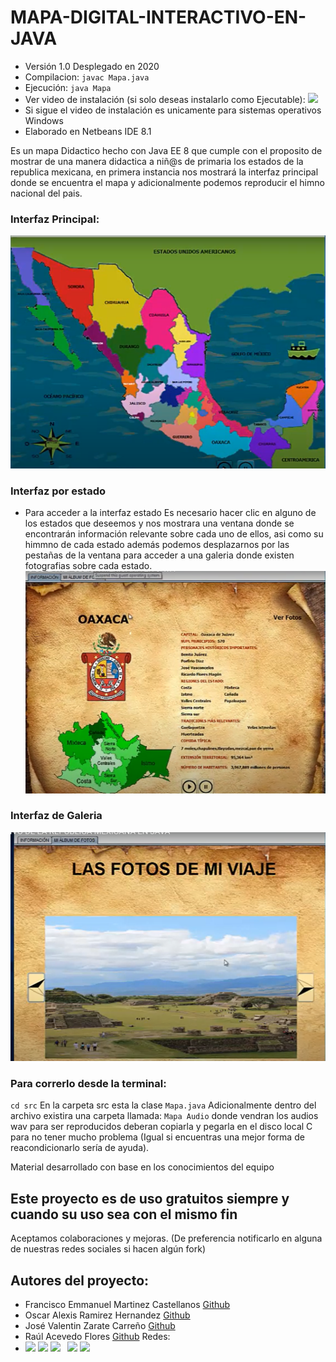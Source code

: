 # MAPA-DIGITAL-INTERACTIVO-EN-JAVA 
* Versión 1.0 Desplegado en 2020
* Compilacion: ``javac Mapa.java``
* Ejecución: ``java Mapa``
* Ver video de instalación (si solo deseas instalarlo como Ejecutable): <a href="https://youtu.be/mpi98gClT3o"><img src="https://img.shields.io/badge/-DirtyCode_-c4302b?style=flat&logo=Youtube&logoColor=white"/></a>
* Si sigue el video de instalación es unicamente para sistemas operativos Windows
* Elaborado en Netbeans IDE 8.1

Es un mapa Didactico hecho con Java EE 8 que cumple con el proposito de mostrar de una manera didactica a niñ@s de primaria
los estados de la republica mexicana, en primera instancia nos mostrará la interfaz principal donde se encuentra el mapa y 
adicionalmente podemos reproducir el himno nacional del pais.

### Interfaz Principal:
![Image text](https://github.com/DIRTYCODE11/MAPA-DIGITAL-INTERACTIVO-EN-JAVA/blob/master/images/mapa%20oficial.png)

### Interfaz por estado
* Para acceder a la interfaz estado 
Es necesario hacer clic en alguno de los estados que deseemos y nos mostrara una ventana donde se encontrarán información
relevante sobre cada uno de ellos, asi como su himmno de cada estado además podemos desplazarnos por las pestañas de la
ventana para acceder a una galeria donde existen fotografias sobre cada estado.
![Image text](https://github.com/DIRTYCODE11/MAPA-DIGITAL-INTERACTIVO-EN-JAVA/blob/master/images/ejemplo-estado.png)
### Interfaz de Galeria
![Image text](https://github.com/DIRTYCODE11/MAPA-DIGITAL-INTERACTIVO-EN-JAVA/blob/master/images/ejemplo-galeria.png)

### Para correrlo desde la terminal:
``cd src``
En la carpeta src esta la clase ``Mapa.java``
Adicionalmente dentro del archivo existira una carpeta llamada: ``Mapa Audio`` donde vendran los audios wav para ser reproducidos 
deberan copiarla y pegarla en el disco local C para no tener mucho problema 
(Igual si encuentras una mejor forma de reacondicionarlo sería de ayuda).


Material desarrollado con base en los conocimientos del equipo 
## Este proyecto es de uso gratuitos siempre y cuando su uso sea con el mismo fin
Aceptamos colaboraciones y mejoras. (De preferencia notificarlo en alguna de nuestras redes sociales si hacen algún fork)

## Autores del proyecto: 
  * Francisco Emmanuel Martinez Castellanos [Github](https://github.com/Emmanuel1102)
  * Oscar Alexis Ramirez Hernandez [Github](https://github.com/AlexisRamirezHernandez)
  * José Valentin Zarate Carreño [Github](https://github.com/JoseVale99)
  * Raúl Acevedo Flores [Github](https://github.com/RaulAcevedoF)
Redes:
* <a href="https://github.com/DIRTYCODE11"><img src="https://img.shields.io/badge/-DirtyCode11_-171515?style=flat&logo=Github&logoColor=white"/></a> 
<a href="https://www.facebook.com/Dirty-Code-108423987446075"><img src="https://img.shields.io/badge/-DirtyCode_-3b5998?style=flat&logo=Facebook&logoColor=white"/></a> 
<a href="https://www.instagram.com/dirtycode_11"><img src="https://img.shields.io/badge/-@dirtycode_11_-E1306C?style=flat&logo=Instagram&logoColor=white"/></a> &nbsp;
<a href="https://ayudadirtycode@gmail.com"><img src="https://img.shields.io/badge/-ayudadirtycode@gmail.com_-db4a39?style=flat&logo=Gmail&logoColor=white"/></a> 
<a href="https://www.youtube.com/channel/UCq8gDpFoX9fv6MWinaEKCpw"><img src="https://img.shields.io/badge/-DirtyCode_-c4302b?style=flat&logo=Youtube&logoColor=white"/></a>
